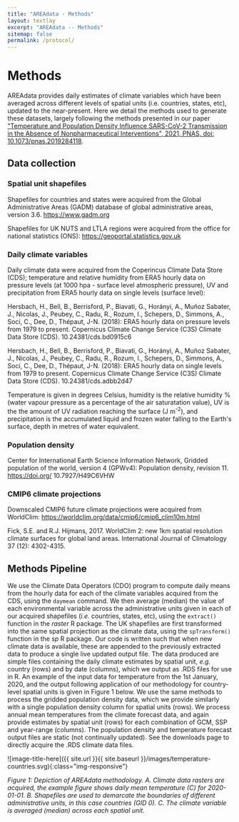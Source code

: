 ```yaml
---
title: "AREAdata - Methods"
layout: textlay
excerpt: "AREAdata -- Methods"
sitemap: false
permalink: /protocol/
---
```


# Methods

AREAdata provides daily estimates of climate variables which have been averaged across different levels of spatial units (i.e. countries, states, etc), updated to the near-present. 
Here we detail the methods used to generate these datasets, largely following the methods presented in our paper ["Temperature and Population Density Influence SARS-CoV-2 Transmission in the Absence of Nonpharmaceutical Interventions", 2021, PNAS, doi: 10.1073/pnas.2019284118](https://doi.org/10.1073/pnas.2019284118).


## Data collection

### Spatial unit shapefiles

Shapefiles for countries and states were acquired from the Global Administrative Areas (GADM) database of global administrative areas, version 3.6. https://www.gadm.org

Shapefiles for UK NUTS and LTLA regions were acquired from the office for national statistics (ONS): https://geoportal.statistics.gov.uk

### Daily climate variables

Daily climate data were acquired from the Coperincus Climate Data Store (CDS); temperature and relative humidity from ERA5 hourly data on pressure levels (at 1000 hpa - surface level atmospheric pressure), UV and precipitation from ERA5 hourly data on single levels (surface level):

Hersbach, H., Bell, B., Berrisford, P., Biavati, G., Horányi, A., Muñoz Sabater, J., Nicolas, J., Peubey, C., Radu, R., Rozum, I., Schepers, D., Simmons, A., Soci, C., Dee, D., Thépaut, J-N. (2018): ERA5 hourly data on pressure levels from 1979 to present. Copernicus Climate Change Service (C3S) Climate Data Store (CDS). 10.24381/cds.bd0915c6

Hersbach, H., Bell, B., Berrisford, P., Biavati, G., Horányi, A., Muñoz Sabater, J., Nicolas, J., Peubey, C., Radu, R., Rozum, I., Schepers, D., Simmons, A., Soci, C., Dee, D., Thépaut, J-N. (2018): ERA5 hourly data on single levels from 1979 to present. Copernicus Climate Change Service (C3S) Climate Data Store (CDS). 10.24381/cds.adbb2d47 

Temperature is given in degrees Celsius, humidity is the relative humidity % (water vapour pressure as a percentage of the air saturatation value), UV is the the amount of UV radiation reaching the surface (J m<sup>-2</sup>), and precipitation is the accumulated liquid and frozen water falling to the Earth's surface, depth in metres of water equivalent.

### Population density

Center for International Earth Science Information Network, Gridded population of the world, version 4 (GPWv4): Population density, revision 11. https://doi.org/ 10.7927/H49C6VHW

### CMIP6 climate projections

Downscaled CMIP6 future climate projections were acquired from WorldClim: https://worldclim.org/data/cmip6/cmip6_clim10m.html

Fick, S.E. and R.J. Hijmans, 2017. WorldClim 2: new 1km spatial resolution climate surfaces for global land areas. International Journal of Climatology 37 (12): 4302-4315.


## Methods Pipeline

We use the Climate Data Operators (CDO) program to compute daily means from the hourly data for each of the climate variables acquired from the CDS, using the `daymean` command. 
We then average (median) the value of each environmental variable across the administrative units given in each of our acquired shapefiles (*i.e.* countries, states, etc), using the `extract()` function in the *raster* R package. The UK shapefiles are first transformed into the same spatial projection as the climate data, using the `spTransform()` function in the *sp* R package. 
Our code is written such that when new climate data is available, these are appended to the previously extracted data to produce a single live updated output file. The data produced are simple files containing the daily climate estimates by spatial unit, *e.g.* country (rows) and by date (columns), which we output as .RDS files for use in R. 
An example of the input data for temperature from the 1st January, 2020, and the output following application of our methodology for country-level spatial units is given in Figure 1 below. 
We use the same methods to process the gridded population density data, which we provide similarly with a single population density column for spatial units (rows). 
We process annual mean temperatures from the climate forecast data, and again provide estimates by spatial unit (rows) for each combination of GCM, SSP and year-range (columns). 
The population density and temperature forecast output files are static (not continually updated). See the downloads page to directly acquire the .RDS climate data files.

![image-title-here]({{ site.url }}{{ site.baseurl }}/images/temperature-countries.svg){:class="img-responsive"}

*Figure 1: Depiction of AREAdata methodology. A. Climate data rasters are acquired, the example figure shows daily mean temperature (C) for 2020-01-01. B. Shapefiles are used to demarcate the boundaries of different administrative units, in this case countries (GID 0). C. The climate variable is averaged (median) across each spatial unit.*
